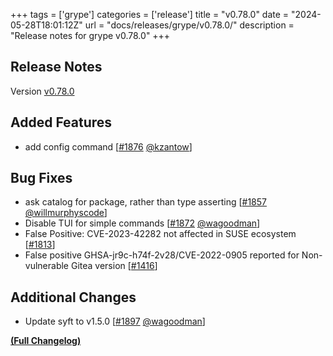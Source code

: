+++
tags = ['grype']
categories = ['release']
title = "v0.78.0"
date = "2024-05-28T18:01:12Z"
url = "docs/releases/grype/v0.78.0/"
description = "Release notes for grype v0.78.0"
+++

## Release Notes

Version [v0.78.0](https://github.com/anchore/grype/releases/tag/v0.78.0)

## Added Features

- add config command [[#1876](https://github.com/anchore/grype/pull/1876) [@kzantow](https://github.com/kzantow)]

## Bug Fixes

- ask catalog for package, rather than type asserting [[#1857](https://github.com/anchore/grype/pull/1857) [@willmurphyscode](https://github.com/willmurphyscode)]
- Disable TUI for simple commands [[#1872](https://github.com/anchore/grype/pull/1872) [@wagoodman](https://github.com/wagoodman)]
- False Positive: CVE-2023-42282  not affected in SUSE ecosystem [[#1813](https://github.com/anchore/grype/issues/1813)]
- False positive GHSA-jr9c-h74f-2v28/CVE-2022-0905 reported for Non-vulnerable Gitea version [[#1416](https://github.com/anchore/grype/issues/1416)]

## Additional Changes

- Update syft to v1.5.0 [[#1897](https://github.com/anchore/grype/pull/1897) [@wagoodman](https://github.com/wagoodman)]

**[(Full Changelog)](https://github.com/anchore/grype/compare/v0.77.4...v0.78.0)**
